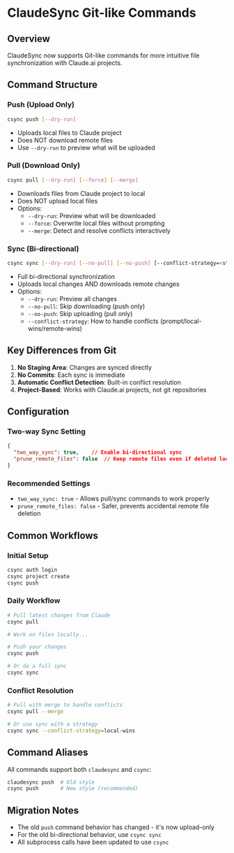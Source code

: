 # ClaudeSync Git-like Commands

## Overview
ClaudeSync now supports Git-like commands for more intuitive file synchronization with Claude.ai projects.

## Command Structure

### Push (Upload Only)
```bash
csync push [--dry-run]
```
- Uploads local files to Claude project
- Does NOT download remote files
- Use `--dry-run` to preview what will be uploaded

### Pull (Download Only)
```bash
csync pull [--dry-run] [--force] [--merge]
```
- Downloads files from Claude project to local
- Does NOT upload local files
- Options:
  - `--dry-run`: Preview what will be downloaded
  - `--force`: Overwrite local files without prompting
  - `--merge`: Detect and resolve conflicts interactively

### Sync (Bi-directional)
```bash
csync sync [--dry-run] [--no-pull] [--no-push] [--conflict-strategy=<strategy>]
```
- Full bi-directional synchronization
- Uploads local changes AND downloads remote changes
- Options:
  - `--dry-run`: Preview all changes
  - `--no-pull`: Skip downloading (push only)
  - `--no-push`: Skip uploading (pull only)
  - `--conflict-strategy`: How to handle conflicts (prompt/local-wins/remote-wins)

## Key Differences from Git

1. **No Staging Area**: Changes are synced directly
2. **No Commits**: Each sync is immediate
3. **Automatic Conflict Detection**: Built-in conflict resolution
4. **Project-Based**: Works with Claude.ai projects, not git repositories

## Configuration

### Two-way Sync Setting
```json
{
  "two_way_sync": true,    // Enable bi-directional sync
  "prune_remote_files": false  // Keep remote files even if deleted locally
}
```

### Recommended Settings
- `two_way_sync: true` - Allows pull/sync commands to work properly
- `prune_remote_files: false` - Safer, prevents accidental remote file deletion

## Common Workflows

### Initial Setup
```bash
csync auth login
csync project create
csync push
```

### Daily Workflow
```bash
# Pull latest changes from Claude
csync pull

# Work on files locally...

# Push your changes
csync push

# Or do a full sync
csync sync
```

### Conflict Resolution
```bash
# Pull with merge to handle conflicts
csync pull --merge

# Or use sync with a strategy
csync sync --conflict-strategy=local-wins
```

## Command Aliases

All commands support both `claudesync` and `csync`:
```bash
claudesync push  # Old style
csync push       # New style (recommended)
```

## Migration Notes

- The old `push` command behavior has changed - it's now upload-only
- For the old bi-directional behavior, use `csync sync`
- All subprocess calls have been updated to use `csync`
